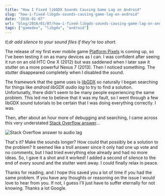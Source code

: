 ```yaml
---
title: "How I Fixed libGDX Sounds Causing Game Lag on Android"
slug: "how-i-fixed-libgdx-sounds-causing-game-lag-on-android"
date: "2016-01-07"
url: "blog/2016/01/07/how-i-fixed-libgdx-sounds-causing-game-lag-on-android.html"
tags: ["gamedev", "libgdx", "android"]
---
```


_tl;dr add silence to your sound files if they're too short._

The release of my first ever mobile game
[Platform Pixels](https://platformpixles.com) is coming up, so I've been
testing it on as many devices as I can. I was confident after seeing it
run on an old HTC One X (2012) but was saddened when I later saw it stutter
on a more powerful Nexus 7 (2013). Then I noticed something. The stutter
disappeared completely when I disabled the sound.

The framework that the game uses is [libGDX](https://libgdx.badlogicgames.com/)
so naturally I began searching for things like _android libGDX audio lag_ to try
to find a solution. Unfortunatly, there didn't seem to be many people
experiencing the same problem. This led me to believe that it was my fault, so
I went through a few libGDX sound tutorials to be certain that I was doing
everything correctly. I was.

Then, after about an hour more of debugging and searching, I came
across this very understated [Stack Overflow answer](https://stackoverflow.com/a/29431378)...

![Stack Overflow answer to audio lag](/images/stackoverflow-libgdx-silence.png)

That's it? Make the sounds longer? How could that possibly be a solution to the
problem? It seemed like a troll answer since it only had one up vote and no
comments, but I had tried everything else already and had no more ideas. So, I
gave it a shot and it worked! I added a second of silence to the end of every
sound and the stutter went away. I could finally relax in peace.

Thanks for reading, and I hope this saved you a lot of time if you
had the same problem. If you have any thoughts or reasoning on the issue I would
love to hear from you. If not, I guess I'll just have to suffer eternally for not
knowing. Thanks a lot Google.

